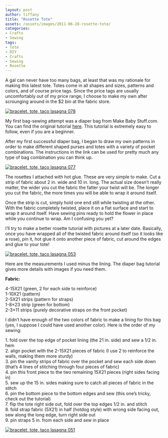 ```yaml
---
layout: post
author: tiffany
title: "Rosette Tote"
assets: /assets/images/2011-06-28-rosette-tote/
categories: 
- Crafts
- Sewing
tags: 
- Tote
- DIY
- Crafts
- Sewing
- Rosette
---
```


A gal can never have too many bags, at least that was my rationale for making this latest tote. Totes come in all shapes and sizes, patterns and colors, and of course price tags. Since the price tags are usually uncomfortably out of my price range, I choose to make my own after scrounging around in the $2 bin at the fabric store.

[![](jekyll_uploads/2011/06/bracelet-tote-taco-lasagna-0781-575x381.jpg "bracelet, tote, taco lasagna 078")](http://www.sweetpeonies.com/2011/06/rosette-tote/bracelet-tote-taco-lasagna-078-2/)

My first bag-sewing attempt was a diaper bag from Make Baby Stuff.com. You can find the original tutorial [here](http://www.make-baby-stuff.com/free-diaper-bag-pattern.html). This tutorial is extremely easy to follow, even if you are a beginner.

After my first successful diaper bag, I began to draw my own patterns in order to make different shaped purses and totes with a variety of pocket combinations. The instructions in the link can be used for pretty much any type of bag combination you can think up.

[![](jekyll_uploads/2011/06/bracelet-tote-taco-lasagna-0771-575x381.jpg "bracelet, tote, taco lasagna 077")](http://www.sweetpeonies.com/2011/06/rosette-tote/bracelet-tote-taco-lasagna-077-2/)

The rosettes I attached with hot glue. These are very simple to make. Cut a strip of fabric about 2 in. wide and 10 in. long. The actual size doesn’t really matter, the wider you cut the fabric the fatter your twist will be. The longer you cut the fabric, the more times you will be able to wrap it around itself.

Once the strip is cut, simply hold one end still while twisting at the other. With the fabric completely twisted, place it on a flat surface and start to wrap it around itself. Have sewing pins ready to hold the flower in place while you continue to wrap. Am I confusing you yet?

I’ll try to make a better rosette tutorial with pictures at a later date. Basically, once you have wrapped all of the twisted fabric around itself (so it looks like a rose), pin it, hot glue it onto another piece of fabric, cut around the edges and glue to your tote!

[![](jekyll_uploads/2011/06/bracelet-tote-taco-lasagna-0531-575x381.jpg "bracelet, tote, taco lasagna 053")](http://www.sweetpeonies.com/2011/06/rosette-tote/bracelet-tote-taco-lasagna-053-2/)

Here are the measurements I used minus the lining. The diaper bag tutorial gives more details with images if you need them.

**Fabric:**

4-15X21 (green, 2 for each side to reinforce)  
1-10X21 (pattern)  
2-5X21 strips (pattern for straps)  
1-8×23 strip (green for bottom)  
2-3×11 strips (purely decorative straps on the front pocket)

I didn’t have enough of the two colors of fabric to make a lining for this bag (yes, I suppose I could have used another color). Here is the order of my sewing:

1\. fold over the top edge of pocket lining (the 21 in. side) and sew a 1/2 in. hem  
2\. align pocket with the 2-15X21 pieces of fabric (I use 2 to reinforce the walls, making them more sturdy)  
3\. pin the vanity strips of fabric over the pocket and sew each side down (that’s 4 lines of stitching through four pieces of fabric)  
4\. pin this front piece to the two remaining 15X21 pieces (right sides facing in)  
5\. sew up the 15 in. sides making sure to catch all pieces of fabric in the stitch  
6\. pin the bottom piece to the bottom edges and sew (this one’s tricky, check out the tutorial)  
7\. flip the tote right side out, fold over the top edges 1/2 in. and stitch  
8\. fold strap fabric (5X21) in half (hotdog style) with wrong side facing out, sew along the long edge, turn right side out  
9\. pin straps 5 in. from each side and sew in place

[![](jekyll_uploads/2011/06/bracelet-tote-taco-lasagna-0511-575x381.jpg "bracelet, tote, taco lasagna 051")](http://www.sweetpeonies.com/2011/06/rosette-tote/bracelet-tote-taco-lasagna-051-2/)